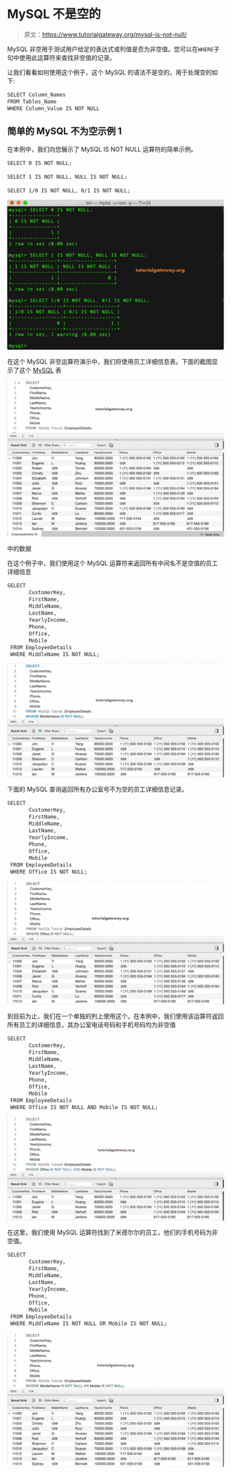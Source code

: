# MySQL 不是空的

> 原文：<https://www.tutorialgateway.org/mysql-is-not-null/>

MySQL 非空用于测试用户给定的表达式或列值是否为非空值。您可以在`WHERE`子句中使用此运算符来查找非空值的记录。

让我们看看如何使用这个例子，这个 MySQL 的语法不是空的，用于处理空的如下:

```
SELECT Column_Names  
FROM Tables_Name
WHERE Column_Value IS NOT NULL
```

## 简单的 MySQL 不为空示例 1

在本例中，我们向您展示了 MySQL IS NOT NULL 运算符的简单示例。

```
SELECT 0 IS NOT NULL;

SELECT 1 IS NOT NULL, NULL IS NOT NULL;

SELECT 1/0 IS NOT NULL, 0/1 IS NOT NULL;
```

![MySQL IS NOT NULL Operator 1](img/1e7b7dc842cd9e5ce2330f7c8571c033.png)

在这个 MySQL 非空运算符演示中，我们将使用员工详细信息表。下面的截图显示了这个 [MySQL](https://www.tutorialgateway.org/mysql-tutorial/) 表

![MySQL IS NOT NULL Operator 2](img/2a761412f9af7036fa437e203a6f3946.png)

中的数据

在这个例子中，我们使用这个 MySQL 运算符来返回所有中间名不是空值的员工详细信息

```
SELECT 
       CustomerKey,
       FirstName, 
       MiddleName,
       LastName,
       YearlyIncome,
       Phone,
       Office,
       Mobile
 FROM EmployeeDetails
 WHERE MiddleName IS NOT NULL;
```

![MySQL IS NOT NULL Operator 3](img/e33d4490bfb9cc8233929071b82d9709.png)

下面的 MySQL 查询返回所有办公室号不为空的员工详细信息记录。

```
SELECT 
       CustomerKey,
       FirstName, 
       MiddleName,
       LastName,
       YearlyIncome,
       Phone,
       Office,
       Mobile
 FROM EmployeeDetails
 WHERE Office IS NOT NULL;
```

![MySQL IS NOT NULL Operator 4](img/9fad7591cd2caad402094f430095c868.png)

到目前为止，我们在一个单独的列上使用这个。在本例中，我们使用该运算符返回所有员工的详细信息，其办公室电话号码和手机号码均为非空值

```
SELECT 
       CustomerKey,
       FirstName, 
       MiddleName,
       LastName,
       YearlyIncome,
       Phone,
       Office,
       Mobile
 FROM EmployeeDetails
 WHERE Office IS NOT NULL AND Mobile IS NOT NULL;
```

![MySQL IS NOT NULL Operator 5](img/206500bafb0471b36a084c994ae46880.png)

在这里，我们使用 MySQL 运算符找到了米德尔尔的员工，他们的手机号码为非空值。

```
SELECT 
       CustomerKey,
       FirstName, 
       MiddleName,
       LastName,
       YearlyIncome,
       Phone,
       Office,
       Mobile
 FROM EmployeeDetails
 WHERE MiddleName IS NOT NULL OR Mobile IS NOT NULL;
```

![MySQL IS NOT NULL Operator 6](img/21782fabfc6a101f8d84966758566c8c.png)